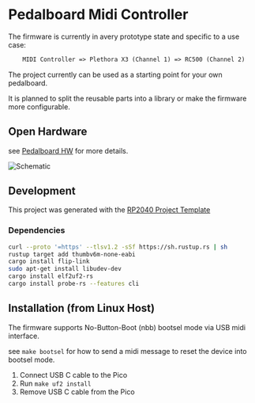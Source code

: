# Pedalboard Midi Controller

The firmware is currently in avery prototype state and specific to a use case:

```txt
    MIDI Controller => Plethora X3 (Channel 1) => RC500 (Channel 2)
```

The project currently can be used as a starting point for your own pedalboard.

It is planned to split the reusable parts into a library or make the firmware
more configurable.

## Open Hardware

see [Pedalboard HW](https://github.com/pedalboard/pedalboard-hw) for more details.

![Schematic](https://pedalboard.github.io/pedalboard-hw-site/latest/Schematic/pedalboard-hw-MIDI.svg)

## Development

This project was generated with the [RP2040 Project Template](https://github.com/rp-rs/rp2040-project-template)

### Dependencies

```bash
curl --proto '=https' --tlsv1.2 -sSf https://sh.rustup.rs | sh
rustup target add thumbv6m-none-eabi
cargo install flip-link
sudo apt-get install libudev-dev
cargo install elf2uf2-rs
cargo install probe-rs --features cli
```

## Installation (from Linux Host)

The firmware supports No-Button-Boot (nbb) bootsel mode via USB midi interface.

see `make bootsel` for how to send a midi message to reset the device into
bootsel mode.

1. Connect USB C cable to the Pico
2. Run `make uf2 install`
3. Remove USB C cable from the Pico

